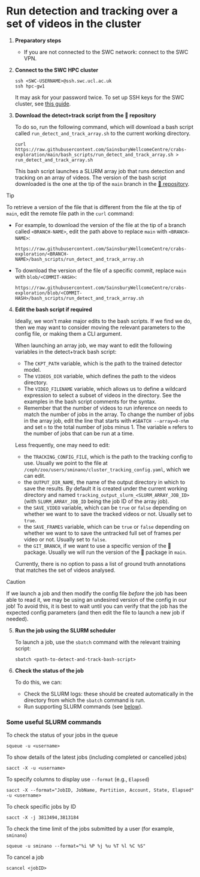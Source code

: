 # Run detection and tracking over a set of videos in the cluster

1.  **Preparatory steps**

    - If you are not connected to the SWC network: connect to the SWC VPN.

2.  **Connect to the SWC HPC cluster**

    ```
    ssh <SWC-USERNAME>@ssh.swc.ucl.ac.uk
    ssh hpc-gw1
    ```

    It may ask for your password twice. To set up SSH keys for the SWC cluster, see [this guide](https://howto.neuroinformatics.dev/programming/SSH-SWC-cluster.html#ssh-keys).

3.  **Download the detect+track script from the 🦀 repository**

    To do so, run the following command, which will download a bash script called `run_detect_and_track_array.sh` to the current working directory.
    ```
    curl https://raw.githubusercontent.com/SainsburyWellcomeCentre/crabs-exploration/main/bash_scripts/run_detect_and_track_array.sh > run_detect_and_track_array.sh
    ```

    This bash script launches a SLURM array job that runs detection and tracking on an array of videos. The version of the bash script downloaded is the one at the tip of the `main` branch in the [🦀 repository](https://github.com/SainsburyWellcomeCentre/crabs-exploration).


> [!TIP]
> To retrieve a version of the file that is different from the file at the tip of `main`, edit the remote file path in the `curl` command:
>
> - For example, to download the version of the file at the tip of a branch called `<BRANCH-NAME>`, edit the path above to replace `main` with `<BRANCH-NAME>`:
>   ```
>   https://raw.githubusercontent.com/SainsburyWellcomeCentre/crabs-exploration/<BRANCH-NAME>/bash_scripts/run_detect_and_track_array.sh
>   ```
> - To download the version of the file of a specific commit, replace `main` with `blob/<COMMIT-HASH>`:
>   ```
>   https://raw.githubusercontent.com/SainsburyWellcomeCentre/crabs-exploration/blob/<COMMIT-HASH>/bash_scripts/run_detect_and_track_array.sh
>   ```

4.  **Edit the bash script if required**

    Ideally, we won't make major edits to the bash scripts. If we find we do, then we may want to consider moving the relevant parameters to the config file, or making them a CLI argument.

    When launching an array job, we may want to edit the following variables in the detect+track bash script:
    - The `CKPT_PATH` variable, which is the path to the trained detector model.
    - The `VIDEOS_DIR` variable, which defines the path to the videos directory.
    - The `VIDEO_FILENAME` variable, which allows us to define a wildcard expression to select a subset of videos in the directory. See the examples in the bash script comments for the syntax.
    - Remember that the number of videos to run inference on needs to match the number of jobs in the array. To change the number of jobs in the array job, edit the line that starts with `#SBATCH --array=0-n%m` and set `n` to the total number of jobs minus 1. The variable `m` refers to the number of jobs that can be run at a time.


    Less frequently, one may need to edit:
    - the `TRACKING_CONFIG_FILE`, which is the path to the tracking config to use. Usually we point to the file at `/ceph/zoo/users/sminano/cluster_tracking_config.yaml`, which we can edit.
    - the `OUTPUT_DIR_NAME`, the name of the output directory in which to save the results. By default it is created under the current working directory and named `tracking_output_slurm_<SLURM_ARRAY_JOB_ID>` (with `SLURM_ARRAY_JOB_ID` being the job ID of the array job).
    - the `SAVE_VIDEO` variable, which can be `true` or `false` depending on whether we want to to save the tracked videos or not. Usually set to `true`.
    - the `SAVE_FRAMES` variable, which can be `true` or `false` depending on whether we want to to save the untracked full set of frames per video or not. Usually set to `false`.
    - the `GIT_BRANCH`, if we want to use a specific version of the 🦀 package. Usually we will run the version of the 🦀 package in `main`.

    Currently, there is no option to pass a list of ground truth annotations that matches the set of videos analysed.

> [!CAUTION]
>
> If we launch a job and then modify the config file _before_ the job has been able to read it, we may be using an undesired version of the config in our job! To avoid this, it is best to wait until you can verify that the job has the expected config parameters (and then edit the file to launch a new job if needed).


5.  **Run the job using the SLURM scheduler**

    To launch a job, use the `sbatch` command with the relevant training script:

    ```
    sbatch <path-to-detect-and-track-bash-script>
    ```

6.  **Check the status of the job**

    To do this, we can:

    - Check the SLURM logs: these should be created automatically in the directory from which the `sbatch` command is run.
    - Run supporting SLURM commands (see [below](#some-useful-slurm-commands)).

### Some useful SLURM commands

To check the status of your jobs in the queue

```
squeue -u <username>
```

To show details of the latest jobs (including completed or cancelled jobs)

```
sacct -X -u <username>
```

To specify columns to display use `--format` (e.g., `Elapsed`)

```
sacct -X --format="JobID, JobName, Partition, Account, State, Elapsed" -u <username>
```

To check specific jobs by ID

```
sacct -X -j 3813494,3813184
```

To check the time limit of the jobs submitted by a user (for example, `sminano`)

```
squeue -u sminano --format="%i %P %j %u %T %l %C %S"
```

To cancel a job

```
scancel <jobID>
```
